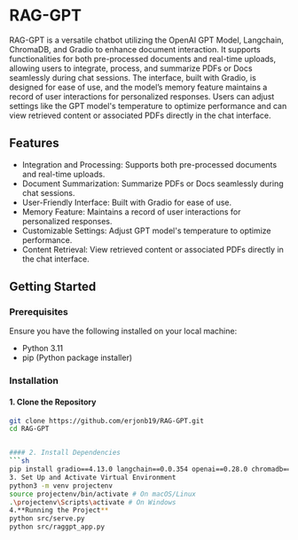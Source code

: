 # RAG-GPT



RAG-GPT is a versatile chatbot utilizing the OpenAI GPT Model, Langchain, ChromaDB, and Gradio to enhance document interaction. It supports functionalities for both pre-processed documents and real-time uploads, allowing users to integrate, process, and summarize PDFs or Docs seamlessly during chat sessions. The interface, built with Gradio, is designed for ease of use, and the model’s memory feature maintains a record of user interactions for personalized responses. Users can adjust settings like the GPT model's temperature to optimize performance and can view retrieved content or associated PDFs directly in the chat interface.



## Features



- Integration and Processing: Supports both pre-processed documents and real-time uploads.
- Document Summarization: Summarize PDFs or Docs seamlessly during chat sessions.
- User-Friendly Interface: Built with Gradio for ease of use.
- Memory Feature: Maintains a record of user interactions for personalized responses.
- Customizable Settings: Adjust GPT model's temperature to optimize performance.
- Content Retrieval: View retrieved content or associated PDFs directly in the chat interface.



## Getting Started



### Prerequisites



Ensure you have the following installed on your local machine:
- Python 3.11
- pip (Python package installer)



### Installation



#### 1. Clone the Repository
```sh
git clone https://github.com/erjonb19/RAG-GPT.git
cd RAG-GPT


#### 2. Install Dependencies
```sh
pip install gradio==4.13.0 langchain==0.0.354 openai==0.28.0 chromadb==0.4.22 pypdf==3.17.4 pandas==2.1.4
3. Set Up and Activate Virtual Environment
python3 -m venv projectenv
source projectenv/bin/activate # On macOS/Linux
.\projectenv\Scripts\activate # On Windows
4.**Running the Project**
python src/serve.py
python src/raggpt_app.py

